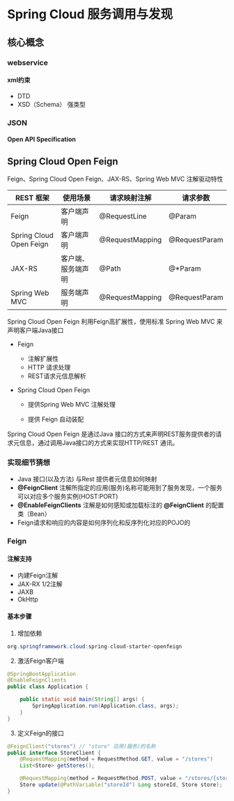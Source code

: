 #  Spring Cloud 服务调用与发现

## 核心概念





### webservice

#### xml约束

* DTD
* XSD（Schema） 强类型

### JSON

#### Open API Specification



## Spring Cloud Open Feign

Feign、Spring Cloud Open Feign、JAX-RS、Spring Web MVC 注解驱动特性

| REST 框架               | 使用场景           | 请求映射注解    | 请求参数      |
| ----------------------- | ------------------ | --------------- | ------------- |
| Feign                   | 客户端声明         | @RequestLine    | @Param        |
| Spring Cloud Open Feign | 客户端声明         | @RequestMapping | @RequestParam |
| JAX-RS                  | 客户端、服务端声明 | @Path           | @*Param       |
| Spring Web MVC          | 服务端声明         | @RequestMapping | @RequestParam |



Spring Cloud Open Feign 利用Feign高扩展性，使用标准 Spring Web MVC 来声明客户端Java接口

* Feign

  * 注解扩展性
  * HTTP 请求处理
  * REST请求元信息解析

* Spring Cloud Open Feign

  * 提供Spring Web MVC 注解处理

  * 提供 Feign 自动装配

    

Spring Cloud Open Feign 是通过Java 接口的方式来声明REST服务提供者的请求元信息，通过调用Java接口的方式来实现HTTP/REST 通讯。

### 实现细节猜想

* Java 接口(以及方法) 与Rest 提供者元信息如何映射
* **@FeignClient** 注解所指定的应用(服务)名称可能用到了服务发现，一个服务可以对应多个服务实例(HOST:PORT)
* **@EnableFeignClients** 注解是如何感知或加载标注的 **@FeignClient** 的配置类（Bean）
* Feign请求和响应的内容是如何序列化和反序列化对应的POJO的

### Feign

#### 注解支持

* 内建Feign注解
* JAX-RX 1/2注解
* JAXB
* OkHttp

#### 基本步骤

1.  增加依赖

   ```java
   org.springframework.cloud:spring-cloud-starter-openfeign
   ```

   

2.  激活Feign客户端

   ```java
   @SpringBootApplication
   @EnableFeignClients
   public class Application {
   
       public static void main(String[] args) {
           SpringApplication.run(Application.class, args);
       }
   }
   ```

   

3.  定义Feign的接口

   ```java
   @FeignClient("stores") // "store" 应用(服务)的名称
   public interface StoreClient {
       @RequestMapping(method = RequestMethod.GET, value = "/stores")
       List<Store> getStores();
   
       @RequestMapping(method = RequestMethod.POST, value = "/stores/{storeId}", consumes = "application/json")
       Store update(@PathVariable("storeId") Long storeId, Store store);
   }
   ```

   

